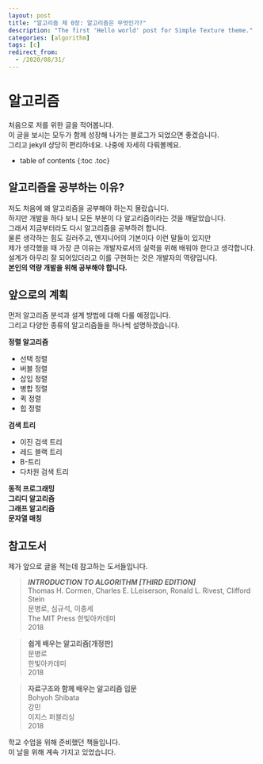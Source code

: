 ```yaml
---
layout: post
title: "알고리즘 제 0장: 알고리즘은 무엇인가?"
description: "The first 'Hello world' post for Simple Texture theme."
categories: [algorithm]
tags: [c]
redirect_from:
  - /2020/08/31/
---
```

# 알고리즘
처음으로 저를 위한 글을 적어봅니다.  
이 글을 보시는 모두가 함께 성장해 나가는 블로그가 되었으면 좋겠습니다.  
그리고 jekyll 상당히 편리하네요. 나중에 자세히 다뤄볼께요.  

* table of contents
{:toc .toc}


## 알고리즘을 공부하는 이유?
저도 처음에 왜 알고리즘을 공부해야 하는지 몰랐습니다.  
하지만 개발을 하다 보니 모든 부분이 다 알고리즘이라는 것을 깨달았습니다.  
그래서 지금부터라도 다시 알고리즘을 공부하려 합니다.  
물론 생각하는 힘도 길러주고, 엔지니어의 기본이다 이런 말들이 있지만  
제가 생각했을 때 가장 큰 이유는 개발자로서의 실력을 위해 배워야 한다고 생각합니다.  
설계가 아무리 잘 되어있더라고 이를 구현하는 것은 개발자의 역량입니다.  
**본인의 역량 개발을 위해 공부해야 합니다.**

## 앞으로의 계획
먼저 알고리즘 분석과 설계 방법에 대해 다룰 예정입니다.  
그리고 다양한 종류의 알고리즘들을 하나씩 설명하겠습니다.      

**정렬 알고리즘**
* 선택 정렬
* 버블 정렬
* 삽입 정렬
* 병합 정렬
*   퀵 정렬
*   힙 정렬

**검색 트리**
* 이진 검색 트리
* 레드 블랙 트리
* B-트리
* 다차원 검색 트리

**동적 프로그래밍**  
**그리디 알고리즘**  
**그래프 알고리즘**  
**문자열 매칭**

## 참고도서
제가 앞으로 글을 적는데 참고하는 도서들입니다.      
>**_INTRODUCTION TO ALGORITHM [THIRD EDITION]_**  
>Thomas H. Cormen, Charles E. LLeiserson, Ronald L. Rivest, Clifford Stein  
>문병로, 심규석, 이충세  
>The MIT Press 한빛아카데미  
>2018

>**쉽게 배우는 알고리즘[개정판]**  
>문병로  
>한빛아카데미  
>2018

>**자료구조와 함께 배우는 알고리즘 입문**  
>Bohyoh Shibata  
>강민  
>이지스 퍼블리싱  
>2018

학교 수업을 위해 준비했던 책들입니다.  
이 날을 위해 계속 가지고 있었습니다.
